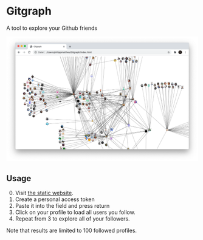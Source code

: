 # Gitgraph
A tool to explore your Github friends

<img alt="" src="screenshot.png">

## Usage

0. Visit <a href="https://philippmatthes.github.io/Gitgraph/index.html">the static website</a>.
1. Create a personal access token
2. Paste it into the field and press return
3. Click on your profile to load all users you follow.
4. Repeat from 3 to explore all of your followers.

Note that results are limited to 100 followed profiles.
